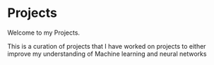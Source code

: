 # Projects

Welcome to my Projects.

This is a curation of projects that I have worked on projects to either improve my understanding of Machine learning and neural networks
